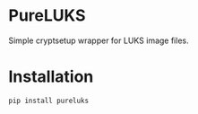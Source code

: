 # PureLUKS

Simple cryptsetup wrapper for LUKS image files.

# Installation

```
pip install pureluks
```
